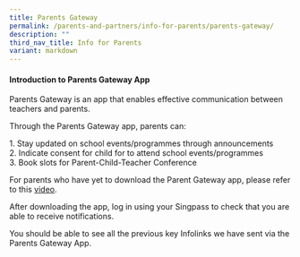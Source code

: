 ```yaml
---
title: Parents Gateway
permalink: /parents-and-partners/info-for-parents/parents-gateway/
description: ""
third_nav_title: Info for Parents
variant: markdown
---
```

<h4><strong>Introduction to Parents Gateway App</strong></h4>
Parents Gateway is an app that enables effective communication between
teachers and parents.
<p>Through the Parents Gateway app, parents can:</p>
1. Stay updated on school events/programmes through announcements<br>
2. Indicate consent for child for to attend school events/programmes<br>
3. Book slots for Parent-Child-Teacher Conference <br>

For parents who have yet to download the Parent Gateway app, please refer
to this <a href="https://www.youtube.com/watch?v=tW9jwyuovOo&amp;t=6s" rel="noopener nofollow" target="_blank">video</a>.
<p>After downloading the app, log in using your Singpass to check that you
are able to receive notifications.</p>
<p>You should be able to see all the previous key Infolinks we have sent
via the Parents Gateway App.</p>